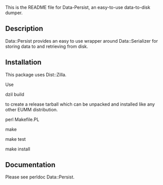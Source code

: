 This is the README file for Data-Persist, an easy-to-use data-to-disk dumper.

## Description

Data::Persist provides an easy to use wrapper around Data::Serializer
for storing data to and retrieving from disk.

## Installation

This package uses Dist::Zilla.

Use

dzil build

to create a release tarball which can be
unpacked and installed like any other EUMM
distribution.

perl Makefile.PL

make

make test

make install

## Documentation

Please see perldoc Data::Persist.

